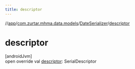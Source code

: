 ```yaml
---
title: descriptor
---
```

//[app](../../../index.html)/[com.zurtar.mhma.data.models](../index.html)/[DateSerializer](index.html)/[descriptor](descriptor.html)



# descriptor



[androidJvm]\
open override val [descriptor](descriptor.html): SerialDescriptor



